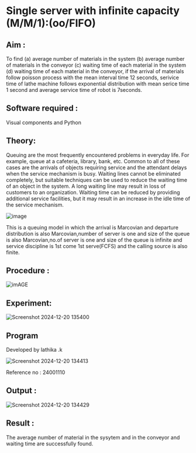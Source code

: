 # Single server with infinite capacity (M/M/1):(oo/FIFO)
## Aim :
To find (a) average number of materials in the system (b) average number of materials in the conveyor (c) waiting time of each material in the system (d) waiting time of each material in the conveyor, if the arrival  of materials follow poisson process with the mean interval time 12 seconds, serivice time of lathe machine follows exponential distribution with mean serice time 1 second and average service time of robot is 7seconds.

## Software required :
Visual components and Python

## Theory:
Queuing are the most frequently encountered problems in everyday life. For example, queue at a cafeteria, library, bank, etc. Common to all of these cases are the arrivals of objects requiring service and the attendant delays when the service mechanism is busy. Waiting lines cannot be eliminated completely, but suitable techniques can be used to reduce the waiting time of an object in the system. A long waiting line may result in loss of customers to an organization. Waiting time can be reduced by providing additional service facilities, but it may result in an increase in the idle time of the service mechanism.

![image](1.png)

This is a queuing model in which the arrival is Marcovian and departure distribution is also Marcovian,number of server is one and size of the queue is also Marcovian,no.of server is one and size of the queue is infinite and service discipline is 1st come 1st serve(FCFS) and the calling source is also finite.

## Procedure :

![imAGE](2.png)



## Experiment:

![Screenshot 2024-12-20 135400](https://github.com/user-attachments/assets/6ec9f3a9-ba53-4982-a295-6d1f6a586e24)

 
## Program
Developed by lathika .k

![Screenshot 2024-12-20 134413](https://github.com/user-attachments/assets/9573b8f5-f00b-49e5-9c1c-20bc9232fb3b)

Reference no : 24001110
## Output :
![Screenshot 2024-12-20 134429](https://github.com/user-attachments/assets/b29dce70-e878-4f4d-9d45-bf9a4c71900c)


## Result :
The average number of material in the sysytem and in the conveyor and waiting time are successfully found.
